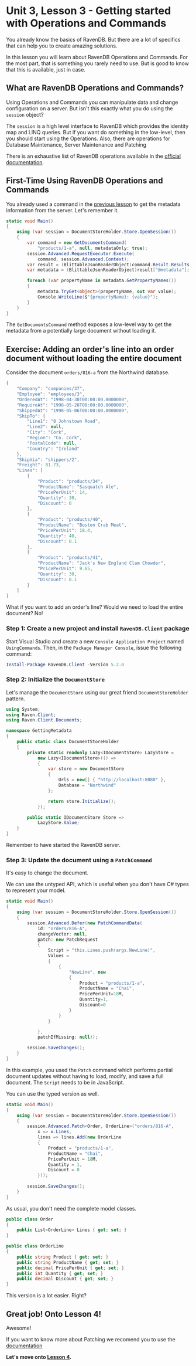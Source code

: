 # Unit 3, Lesson 3 - Getting started with Operations and Commands

You already know the basics of RavenDB. But
there are a lot of specifics that can help you to create amazing solutions.

In this lesson you will learn about RavenDB Operations and Commands. For the most part, that is
something you rarely need to use. But is good to know that this is available, just
in case.

## What are RavenDB Operations and Commands?

Using Operations and Commands you can manipulate data and change
configuration on a server. But isn't this exactly what you do using
the `session` object?

The `session` is a high level interface to RavenDB which provides the identity map
and LINQ queries. But if you want do something in the low-level, then you should
start using the Operations. Also, there are operations for Database Maintenance, Server Maintenance and Patching

There is an exhaustive list of RavenDB operations available in the [official documentation](https://ravendb.net/docs/article-page/4.0/csharp/client-api/operations/what-are-operations).

## First-Time Using RavenDB Operations and Commands

You already used a command in the [previous lesson](../lesson1/README.md) to get
the metadata information from the server. Let's remember it.

````csharp
static void Main()
{
    using (var session = DocumentStoreHolder.Store.OpenSession())
    {
        var command = new GetDocumentsCommand(
            "products/1-a", null, metadataOnly: true);
        session.Advanced.RequestExecutor.Execute(
            command, session.Advanced.Context);
        var result = (BlittableJsonReaderObject)command.Result.Results[0];
        var metadata = (BlittableJsonReaderObject)result["@metadata"];

        foreach (var propertyName in metadata.GetPropertyNames())
        {
            metadata.TryGet<object>(propertyName, out var value);
            Console.WriteLine($"{propertyName}: {value}");
        }
    }
}
````

The `GetDocumentsCommand` method exposes a low-level way to get the metadata from a potentially large document without loading it.

## Exercise: Adding an order's line into an order document without loading the entire document

Consider the document `orders/816-a` from the Northwind database.

````csharp
{
    "Company": "companies/37",
    "Employee": "employees/3",
    "OrderedAt": "1998-04-30T00:00:00.0000000",
    "RequireAt": "1998-05-28T00:00:00.0000000",
    "ShippedAt": "1998-05-06T00:00:00.0000000",
    "ShipTo": {
        "Line1": "8 Johnstown Road",
        "Line2": null,
        "City": "Cork",
        "Region": "Co. Cork",
        "PostalCode": null,
        "Country": "Ireland"
    },
    "ShipVia": "shippers/2",
    "Freight": 81.73,
    "Lines": [
        {
            "Product": "products/34",
            "ProductName": "Sasquatch Ale",
            "PricePerUnit": 14,
            "Quantity": 30,
            "Discount": 0
        },
        {
            "Product": "products/40",
            "ProductName": "Boston Crab Meat",
            "PricePerUnit": 18.4,
            "Quantity": 40,
            "Discount": 0.1
        },
        {
            "Product": "products/41",
            "ProductName": "Jack's New England Clam Chowder",
            "PricePerUnit": 9.65,
            "Quantity": 30,
            "Discount": 0.1
        }
    ]
}
````

What if you want to add an order's line? Would we need to load the entire document? No!

### Step 1: Create a new project and install `RavenDB.Client` package

Start Visual Studio and create a new `Console Application Project` named
`UsingCommands`. Then, in the `Package Manager Console`, issue the following
command:

```powershell
Install-Package RavenDB.Client -Version 5.2.0
```

### Step 2: Initialize the `DocumentStore`

Let's manage the `DocumentStore` using our great friend `DocumentStoreHolder` pattern.  

````csharp
using System;
using Raven.Client;
using Raven.Client.Documents;

namespace GettingMetadata
{
    public static class DocumentStoreHolder
    {
        private static readonly Lazy<IDocumentStore> LazyStore =
            new Lazy<IDocumentStore>(() =>
            {
                var store = new DocumentStore
                {
                    Urls = new[] { "http://localhost:8080" },
                    Database = "Northwind"
                };

                return store.Initialize();
            });

        public static IDocumentStore Store =>
            LazyStore.Value;
    }
}
````

Remember to have started the RavenDB server.

### Step 3: Update the document using a `PatchCommand`

It's easy to change the document.

We can use the untyped API, which is useful when you don't have 
C# types to represent your model.

````csharp
static void Main()
{
    using (var session = DocumentStoreHolder.Store.OpenSession())
    {
        session.Advanced.Defer(new PatchCommandData(
            id: "orders/816-A",
            changeVector: null,
            patch: new PatchRequest
            {
                Script = "this.Lines.push(args.NewLine)",
                Values =
                {
                    {
                        "NewLine", new 
                        {
                            Product = "products/1-a",
                            ProductName = "Chai",
                            PricePerUnit=18M,
                            Quantity=1,
                            Discount=0
                        }
                    }
                }

            },
            patchIfMissing: null));

        session.SaveChanges();
    }
}
````

In this example, you used the `Patch` command which performs partial document updates without having to load,
modify, and save a full document. The `Script` needs to be in JavaScript.  

You can use the typed version as well.

```csharp
static void Main()
{
    using (var session = DocumentStoreHolder.Store.OpenSession())
    {
        session.Advanced.Patch<Order, OrderLine>("orders/816-A",
            x => x.Lines,
            lines => lines.Add(new OrderLine
            {
                Product = "products/1-a",
                ProductName = "Chai",
                PricePerUnit = 18M,
                Quantity = 1,
                Discount = 0
            }));
                
        session.SaveChanges();
    }
}
```
As usual, you don't need the complete model classes.
```csharp
public class Order
{
    public List<OrderLine> Lines { get; set; }
}

public class OrderLine
{
    public string Product { get; set; }
    public string ProductName { get; set; }
    public decimal PricePerUnit { get; set; }
    public int Quantity { get; set; }
    public decimal Discount { get; set; }
}
```


This version is a lot easier. Right?

## Great job! Onto Lesson 4!

Awesome! 

If you want to know more about Patching we recomend you to use the [documentation](https://ravendb.net/docs/article-page/4.0/csharp/client-api/operations/patching/single-document)

**Let's move onto [Lesson 4](../lesson4/README.md).**
